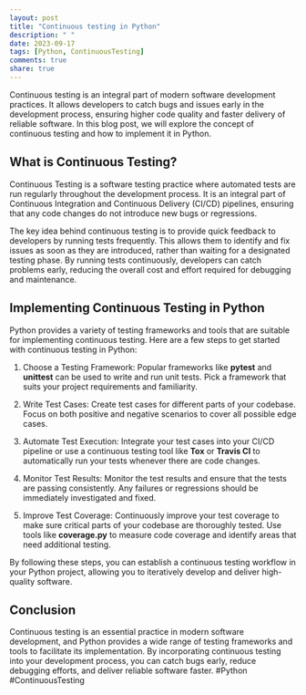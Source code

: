 ```yaml
---
layout: post
title: "Continuous testing in Python"
description: " "
date: 2023-09-17
tags: [Python, ContinuousTesting]
comments: true
share: true
---
```


Continuous testing is an integral part of modern software development practices. It allows developers to catch bugs and issues early in the development process, ensuring higher code quality and faster delivery of reliable software. In this blog post, we will explore the concept of continuous testing and how to implement it in Python.

## What is Continuous Testing?

Continuous Testing is a software testing practice where automated tests are run regularly throughout the development process. It is an integral part of Continuous Integration and Continuous Delivery (CI/CD) pipelines, ensuring that any code changes do not introduce new bugs or regressions.

The key idea behind continuous testing is to provide quick feedback to developers by running tests frequently. This allows them to identify and fix issues as soon as they are introduced, rather than waiting for a designated testing phase. By running tests continuously, developers can catch problems early, reducing the overall cost and effort required for debugging and maintenance.

## Implementing Continuous Testing in Python

Python provides a variety of testing frameworks and tools that are suitable for implementing continuous testing. Here are a few steps to get started with continuous testing in Python:

1. Choose a Testing Framework: Popular frameworks like **pytest** and **unittest** can be used to write and run unit tests. Pick a framework that suits your project requirements and familiarity.

2. Write Test Cases: Create test cases for different parts of your codebase. Focus on both positive and negative scenarios to cover all possible edge cases.

3. Automate Test Execution: Integrate your test cases into your CI/CD pipeline or use a continuous testing tool like **Tox** or **Travis CI** to automatically run your tests whenever there are code changes.

4. Monitor Test Results: Monitor the test results and ensure that the tests are passing consistently. Any failures or regressions should be immediately investigated and fixed.

5. Improve Test Coverage: Continuously improve your test coverage to make sure critical parts of your codebase are thoroughly tested. Use tools like **coverage.py** to measure code coverage and identify areas that need additional testing.

By following these steps, you can establish a continuous testing workflow in your Python project, allowing you to iteratively develop and deliver high-quality software.

## Conclusion

Continuous testing is an essential practice in modern software development, and Python provides a wide range of testing frameworks and tools to facilitate its implementation. By incorporating continuous testing into your development process, you can catch bugs early, reduce debugging efforts, and deliver reliable software faster. #Python #ContinuousTesting